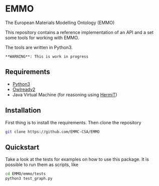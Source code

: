EMMO
====
The European Materials Modelling Ontology (EMMO)

This repository contains a reference implementation of an API and a set
some tools for working with EMMO.

The tools are written in Python3.


    **WARNING**: This is work in progress


Requirements
------------
* [Python3](https://www.python.org/)
* [Owlready2](https://bitbucket.org/jibalamy/owlready2)
* Java Virtual Machine (for reasoning using [HermiT](http://www.hermit-reasoner.com/))


Installation
------------
First thing is to install the requirements.  Then clone the repository

```bash
git clone https://github.com/EMMC-CSA/EMMO
```


Quickstart
----------
Take a look at the tests for examples on how to use this package.  It is
possible to run them as scripts, like

```bash
cd EMMO/emmo/tests
python3 test_graph.py
```
